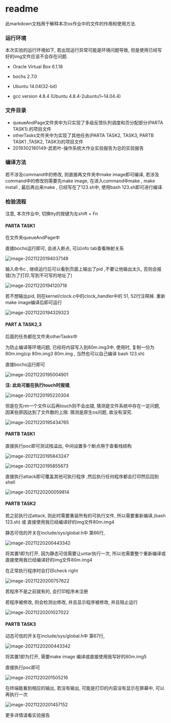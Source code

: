 # readme

此markdown文档用于解释本次os作业中的文件的作用和使用方法.

### 运行环境

本次实验的运行环境如下, 若出现运行异常可能是环境问题导致, 但是使用已经写好的img文件应该不会存在问题.

- Oracle Virtual Box 6.1.18

- bochs 2.7.0

- Ubuntu 14.04(32-bit)

- gcc version 4.8.4 (Ubuntu 4.8.4-2ubuntu1~14.04.4) 

### 文件目录

- queueAndPage文件夹中为只实现了多级反馈队列调度和页分配部分(PARTA TASK1).的项目文件
- otherTasks文件夹中为实现了其他任务(PARTA TASK2, TASK3, PARTB TASK1 ,TASK2, TASK3)的项目文件
- 2019302180149-武若叶-操作系统大作业实验报告为总的实验报告

### 编译方法

若不涉及command中的修改, 则直接再文件夹中make image即可编译, 若涉及command中的修改则需要先make image, 在进入command中make , make install , 最后再出来make , 已经写在了123.sh中,  使用bash 123.sh即可进行编译.

### 检验流程

注意, 本次作业中, 切换tty的按键为左shift + Fn

#### PARTA TASK1

在文件夹queueAndPage中

直接bochs运行即可, 会进入断点, 可以info tab查看映射关系

![image-20211220194037149](readme/image-20211220194037149.png)

输入命令c , 继续运行后可以看到页面上输出了pid ,不要让他输出太久, 否则会报错(为了打印,写到不可写的地址了)

![image-20211220194120718](readme/image-20211220194120718.png)

若不想输出pid, 则在kernel/clock.c中的clock_handler中的 51, 52行注释掉. 重新make image编译后即可运行

![image-20211220194329323](readme/image-20211220194329323.png)

#### PART A TASK2,3

后面的任务都在文件夹otherTasks中

为防止编译等环境问题, 已经将内容写入到80m.img3中, 使用时, 复制一份为80m.img(cp 80m.img3 80m.img , 当然也可以自己编译 bash 123.sh)

直接bochs运行即可

![image-20211220195004901](readme/image-20211220195004901.png)

**注: 此处可能在执行touch时报错**,

![image-20211220195220304](readme/image-20211220195220304.png)

但是在先rm一个文件以后再touch则不会出错, 猜测是文件系统中存在一定问题,  因某些原因达到了文件数的上限. 猜测是原生os问题, 故没有深究.

![image-20211220195434765](readme/image-20211220195434765.png)

#### PARTB  TASK1

直接执行poc即可测试栈溢出, 中间设置多个断点用于查看栈结构

![image-20211220195843247](readme/image-20211220195843247.png)

![image-20211220195855673](readme/image-20211220195855673.png)

直接执行attack即可覆盖其他可执行程序 ,然后执行任何程序都会打印然后回到shell

![image-20211220200059814](readme/image-20211220200059814.png)

#### PARTB  TASK2

若之前执行过attack, 则此时需要重装所有的可执行文件, 所以需要重新编译,(bash 123.sh) 或 直接使用我已经编译好的img文件80m.img4

静态可信的开关在include/sys/global.h中 第66行,

![image-20211220200443342](readme/image-20211220200443342.png)

将其置1即为打开, 因为静态可信需要让untar执行一次, 所以也需要整个重新编译或直接使用我已经编译好的img文件80m.img4

在正常执行程序时会打印check right

![image-20211220200757622](readme/image-20211220200757622.png)

若程序不是之前就有的, 会打印程序未注册

若程序被修改, 则会检测出修改, 并且显示程序被修改, 并且阻止运行

![image-20211220201027022](readme/image-20211220201027022.png)

#### PARTB TASK3

动态可信的开关在include/sys/global.h中 第67行,

![image-20211220200443342](readme/image-20211220200443342.png)

将其置1即为打开, 需要make image 编译或直接使用我写好的80m.img5

直接执行poc即可

![image-20211220201505216](readme/image-20211220201505216.png)

 在终端能看到相应的输出, 若没有输出, 可能是打印的内容没有显示在屏幕中, 可以再执行一次

![image-20211220201457152](readme/image-20211220201457152.png)

更多详情请看实验报告
